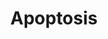---
annotations:
- type: Pathway Ontology
  value: regulatory pathway
authors:
- MaintBot
- MartijnVanIersel
- Khanspers
- Christine Chichester
- Mkutmon
description: Apoptosis is a distinct form of cell death that is functionally and morphologically
  different from necrosis. Nuclear chromatin condensation, cytoplasmic shrinking,
  dilated endoplasmic reticulum, and membrane blebbing characterize apoptosis in general.
  Mitochondria remain morphologically unchanged. In 1972 Kerr et al introduced the
  concept of apoptosis as a distinct form of "cell-death", and the mechanisms of various
  apoptotic pathways are still being revealed today.
last-edited: 2018-01-19
organisms:
- Rattus norvegicus
redirect_from:
- /index.php/Pathway:WP1290
- /instance/WP1290
schema-jsonld:
- '@context': https://schema.org/
  '@id': https://wikipathways.github.io/pathways/WP1290.html
  '@type': Dataset
  creator:
    '@type': Organization
    name: WikiPathways
  description: Apoptosis is a distinct form of cell death that is functionally and
    morphologically different from necrosis. Nuclear chromatin condensation, cytoplasmic
    shrinking, dilated endoplasmic reticulum, and membrane blebbing characterize apoptosis
    in general. Mitochondria remain morphologically unchanged. In 1972 Kerr et al
    introduced the concept of apoptosis as a distinct form of "cell-death", and the
    mechanisms of various apoptotic pathways are still being revealed today.
  keywords:
  - Tnfrsf21
  - Prf1
  - Tradd
  - Cradd
  - Casp6
  - Bcl2l1-ps1
  - Fas
  - Bcl2l2
  - LOC100911660
  - Fadd
  - Mdm2
  - Irf1
  - Bax
  - Tnfrsf25
  - Akt1
  - Irf5
  - Birc3
  - Igf2
  - Traf1
  - Dffb
  - Birc2
  - Irf4
  - Gzmbl1
  - MIR29A
  - Faslg
  - Nfkb1
  - Mapk10
  - Tnfrsf10b
  - Lta
  - Traf3
  - Birc5
  - MCL1
  - Rela
  - Casp2
  - Casp3
  - Bid
  - Ripk1
  - Nfkbie
  - Ikbkg
  - Map2k4
  - Igf1r
  - BBC3
  - Igf1
  - Bnip3l
  - Chuk
  - Xiap
  - Nfkbia
  - MIR29B1
  - Casp1
  - AABR07071968.1
  - Jun
  - Ikbkb
  - Tp53
  - Pmaip1
  - Dffa
  - Bad
  - Tnfsf10
  - Bak1
  - Tp73
  - Tnfrsf1b
  - Traf2
  - Bok
  - Tnfrsf1a
  - Bcl2
  - Casp7
  - LOC100912399
  - MIR29B2
  - Bcl2l11
  - Nfkbib
  - Apaf1
  - Myc
  - CDKN2A
  - Irf3
  - LOC103694380
  - Cflar
  - LOC688906
  - Casp9
  - Irf2
  - Irf7
  - LOC100360940
  - Casp4
  - HRK
  - Casp8
  - Pik3r1
  - CASP10
  - Tp63
  - Irf6
  license: CC0
  name: Apoptosis
seo: CreativeWork
title: Apoptosis
wpid: WP1290
---